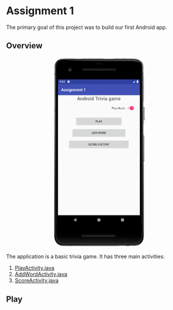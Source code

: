 # Assignment 1
The primary goal of this project was to build our first Android app. 

## Overview
<p align="center">
  <img src="Assignment1/readme-images/home.PNG" width="250" />
</p>

The application is a basic trivia game. It has three main activities:
1. [PlayActivity.java](#play)
2. [AddWordActivity.java](#add-word)
3. [ScoreActivity.java](#score-history)

## Play
